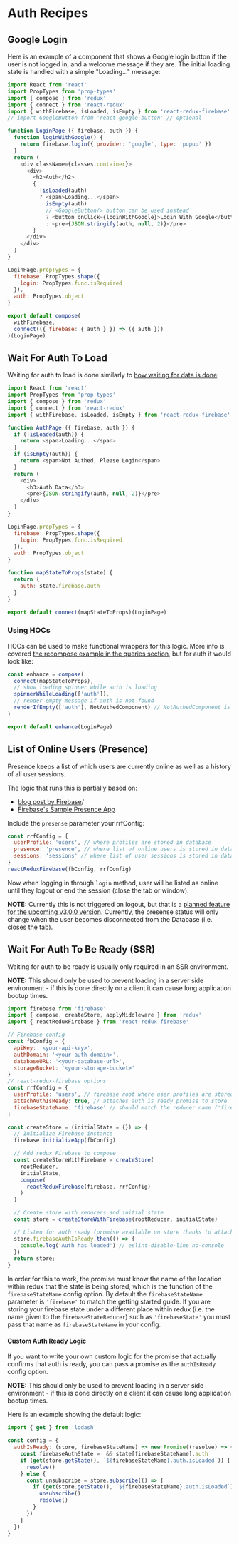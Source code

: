# Auth Recipes

## Google Login

Here is an example of a component that shows a Google login button if the user is not logged in, and a welcome message if they are. The initial loading state is handled with a simple "Loading..." message:

```js
import React from 'react'
import PropTypes from 'prop-types'
import { compose } from 'redux'
import { connect } from 'react-redux'
import { withFirebase, isLoaded, isEmpty } from 'react-redux-firebase'
// import GoogleButton from 'react-google-button' // optional

function LoginPage ({ firebase, auth }) {
  function loginWithGoogle() {
    return firebase.login({ provider: 'google', type: 'popup' })
  }
  return (
    <div className={classes.container}>
      <div>
        <h2>Auth</h2>
        {
          !isLoaded(auth)
          ? <span>Loading...</span>
          : isEmpty(auth)
            // <GoogleButton/> button can be used instead
            ? <button onClick={loginWithGoogle}>Login With Google</button>
            : <pre>{JSON.stringify(auth, null, 2)}</pre>
        }
      </div>
    </div>
  )
}

LoginPage.propTypes = {
  firebase: PropTypes.shape({
    login: PropTypes.func.isRequired
  }),
  auth: PropTypes.object
}

export default compose(
  withFirebase,
  connect(({ firebase: { auth } }) => ({ auth }))
)(LoginPage)
```

## Wait For Auth To Load
Waiting for auth to load is done similarly to [how waiting for data is done](/docs/queries.html#loading):

```js
import React from 'react'
import PropTypes from 'prop-types'
import { compose } from 'redux'
import { connect } from 'react-redux'
import { withFirebase, isLoaded, isEmpty } from 'react-redux-firebase'

function AuthPage ({ firebase, auth }) {
  if (!isLoaded(auth)) {
    return <span>Loading...</span>
  }
  if (isEmpty(auth)) {
    return <span>Not Authed, Please Login</span>
  }
  return (
    <div>
      <h3>Auth Data</h3>
      <pre>{JSON.stringify(auth, null, 2)}</pre>
    </div>
  )
}

LoginPage.propTypes = {
  firebase: PropTypes.shape({
    login: PropTypes.func.isRequired
  }),
  auth: PropTypes.object
}

function mapStateToProps(state) {
  return {
    auth: state.firebase.auth
  }
}

export default connect(mapStateToProps)(LoginPage)
```

### Using HOCs
HOCs can be used to make functional wrappers for this logic. More info is covered [the recompose example in the queries section](/docs/queries.html#loadingHOCs), but for auth it would look like:

```js
const enhance = compose(
  connect(mapStateToProps),
  // show loading spinner while auth is loading
  spinnerWhileLoading(['auth']),
  // render empty message if auth is not found
  renderIfEmpty(['auth'], NotAuthedComponent) // NotAuthedComponent is a react component
)

export default enhance(LoginPage)
```

## List of Online Users (Presence)

Presence keeps a list of which users are currently online as well as a history of all user sessions.

The logic that runs this is partially based on:
* [blog post by Firebase](https://firebase.googleblog.com/2013/06/how-to-build-presence-system.html)/
* [Firebase's Sample Presence App](https://firebase.google.com/docs/database/web/offline-capabilities#section-sample)

Include the `presense` parameter your rrfConfig:

```js
const rrfConfig = {
  userProfile: 'users', // where profiles are stored in database
  presence: 'presence', // where list of online users is stored in database
  sessions: 'sessions' // where list of user sessions is stored in database (presence must be enabled)
}
reactReduxFirebase(fbConfig, rrfConfig)
```

Now when logging in through `login` method, user will be listed as online until they logout or end the session (close the tab or window).

**NOTE:** Currently this is not triggered on logout, but that is a [planned feature for the upcoming v3.0.0 version](https://github.com/prescottprue/react-redux-firebase/wiki/v3.0.0-Roadmap). Currently, the presense status will only change when the user becomes disconnected from the Database (i.e. closes the tab).

## Wait For Auth To Be Ready (SSR)

Waiting for auth to be ready is usually only required in an SSR environment.

**NOTE:** This should only be used to prevent loading in a server side environment - if this is done directly on a client it can cause long application bootup times.

```js
import firebase from 'firebase'
import { compose, createStore, applyMiddleware } from 'redux'
import { reactReduxFirebase } from 'react-redux-firebase'

// Firebase config
const fbConfig = {
  apiKey: '<your-api-key>',
  authDomain: '<your-auth-domain>',
  databaseURL: '<your-database-url>',
  storageBucket: '<your-storage-bucket>'
}
// react-redux-firebase options
const rrfConfig = {
  userProfile: 'users', // firebase root where user profiles are stored
  attachAuthIsReady: true, // attaches auth is ready promise to store
  firebaseStateName: 'firebase' // should match the reducer name ('firebase' is default)
}

const createStore = (initialState = {}) => {
  // Initialize Firebase instance
  firebase.initializeApp(fbConfig)

  // Add redux Firebase to compose
  const createStoreWithFirebase = createStore(
    rootReducer,
    initialState,
    compose(
      reactReduxFirebase(firebase, rrfConfig)
    )
  )

  // Create store with reducers and initial state
  const store = createStoreWithFirebase(rootReducer, initialState)

  // Listen for auth ready (promise available on store thanks to attachAuthIsReady: true config option)
  store.firebaseAuthIsReady.then(() => {
    console.log('Auth has loaded') // eslint-disable-line no-console
  })
  return store;
}
```

In order for this to work, the promise must know the name of the location within redux that the state is being stored, which is the function of the `firebaseStateName` config option. By default the `firebaseStateName` parameter is `'firebase'` to match the getting started guide. If you are storing your firebase state under a different place within redux (i.e. the name given to the `firebaseStateReducer`) such as `'firebaseState'` you must pass that name as `firebaseStateName` in your config.

#### Custom Auth Ready Logic

If you want to write your own custom logic for the promise that actually confirms that auth is ready, you can pass a promise as the `authIsReady` config option.

**NOTE:** This should only be used to prevent loading in a server side environment - if this is done directly on a client it can cause long application bootup times.

Here is an example showing the default logic:

```js
import { get } from 'lodash'

const config = {
  authIsReady: (store, firebaseStateName) => new Promise((resolve) => {
    const firebaseAuthState =  && state[firebaseStateName].auth
    if (get(store.getState(), `${firebaseStateName}.auth.isLoaded`)) {
      resolve()
    } else {
      const unsubscribe = store.subscribe(() => {
        if (get(store.getState(), `${firebaseStateName}.auth.isLoaded`)) {
          unsubscribe()
          resolve()
        }
      })
    }
  })
}
```

